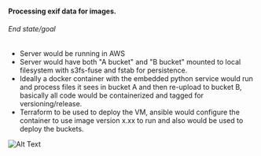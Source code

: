 #### Processing exif data for images.

###### End state/goal

* Server would be running in AWS
* Server would have both "A bucket" and "B bucket" mounted to local filesystem with s3fs-fuse and fstab for persistence.
* Ideally a docker container with the embedded python service would run and process files it sees in bucket A and then re-upload to bucket B, basically all code would be containerized and tagged for versioning/release.
* Terraform to be used to deploy the VM, ansible would configure the container to use image version x.xx to run and also would be used to deploy the buckets.

![Alt Text](aws-s3-exif-processing.gif)